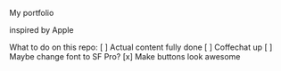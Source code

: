 My portfolio

inspired by Apple

What to do on this repo:
[ ] Actual content fully done
[ ] Coffechat up
[ ] Maybe change font to SF Pro?
[x] Make buttons look awesome
